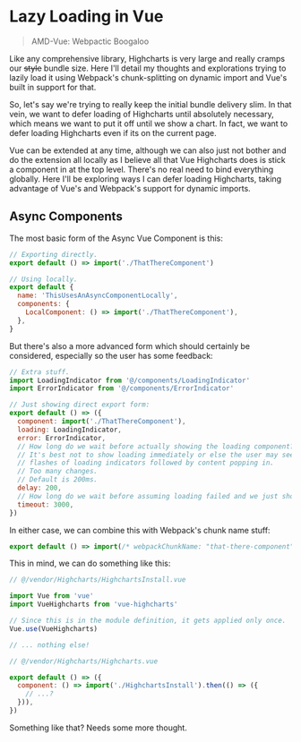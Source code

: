 Lazy Loading in Vue
===================

> AMD-Vue: Webpactic Boogaloo

Like any comprehensive library, Highcharts is very large and really cramps our ~~style~~ bundle size.  Here I'll detail my thoughts and explorations trying to lazily load it using Webpack's chunk-splitting on dynamic import and Vue's built in support for that.

So, let's say we're trying to really keep the initial bundle delivery slim.  In that vein, we want to defer loading of Highcharts until absolutely necessary, which means we want to put it off until we show a chart.  In fact, we want to defer loading Highcharts even if its on the current page.

Vue can be extended at any time, although we can also just not bother and do the extension all locally as I believe all that Vue Highcharts does is stick a component in at the top level.  There's no real need to bind everything globally.  Here I'll be exploring ways I can defer loading Highcharts, taking advantage of Vue's and Webpack's support for dynamic imports.



## Async Components

The most basic form of the Async Vue Component is this:

```js
// Exporting directly.
export default () => import('./ThatThereComponent')

// Using locally.
export default {
  name: 'ThisUsesAnAsyncComponentLocally',
  components: {
    LocalComponent: () => import('./ThatThereComponent'),
  },
}
```

But there's also a more advanced form which should certainly be considered, especially so the user has some feedback:

```js
// Extra stuff.
import LoadingIndicator from '@/components/LoadingIndicator'
import ErrorIndicator from '@/components/ErrorIndicator'

// Just showing direct export form:
export default () => ({
  component: import('./ThatThereComponent'),
  loading: LoadingIndicator,
  error: ErrorIndicator,
  // How long do we wait before actually showing the loading component?
  // It's best not to show loading immediately or else the user may see a bunch of
  // flashes of loading indicators followed by content popping in.
  // Too many changes.
  // Default is 200ms.
  delay: 200,
  // How long do we wait before assuming loading failed and we just show an error?
  timeout: 3000,
})
```

In either case, we can combine this with Webpack's chunk name stuff:

```js
export default () => import(/* webpackChunkName: "that-there-component" */ './ThatThereComponent')
```

This in mind, we can do something like this:

```js
// @/vendor/Highcharts/HighchartsInstall.vue

import Vue from 'vue'
import VueHighcharts from 'vue-highcharts'

// Since this is in the module definition, it gets applied only once.
Vue.use(VueHighcharts)

// ... nothing else!

// @/vendor/Highcharts/Highcharts.vue

export default () => ({
  component: () => import('./HighchartsInstall').then(() => ({
    // ...?
  })),
})
```

Something like that?  Needs some more thought.

